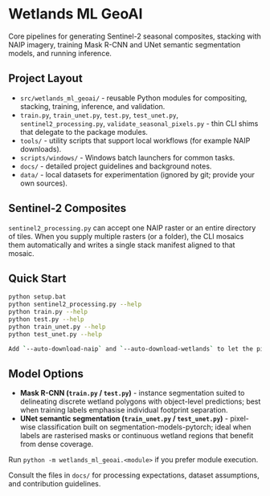 ﻿# Wetlands ML GeoAI

Core pipelines for generating Sentinel-2 seasonal composites, stacking with NAIP imagery, training Mask R-CNN and UNet semantic segmentation models, and running inference.

## Project Layout

- `src/wetlands_ml_geoai/` - reusable Python modules for compositing, stacking, training, inference, and validation.
- `train.py`, `train_unet.py`, `test.py`, `test_unet.py`, `sentinel2_processing.py`, `validate_seasonal_pixels.py` - thin CLI shims that delegate to the package modules.
- `tools/` - utility scripts that support local workflows (for example NAIP downloads).
- `scripts/windows/` - Windows batch launchers for common tasks.
- `docs/` - detailed project guidelines and background notes.
- `data/` - local datasets for experimentation (ignored by git; provide your own sources).

## Sentinel-2 Composites

`sentinel2_processing.py` can accept one NAIP raster or an entire directory of tiles. When you supply multiple rasters (or a folder), the CLI mosaics them automatically and writes a single stack manifest aligned to that mosaic.

## Quick Start

```bash
python setup.bat
python sentinel2_processing.py --help
python train.py --help
python test.py --help
python train_unet.py --help
python test_unet.py --help

Add `--auto-download-naip` and `--auto-download-wetlands` to let the pipeline pull NAIP tiles (year and max tiles configurable) and wetlands delineations automatically when local datasets are not already available.
```

## Model Options

- **Mask R-CNN (`train.py` / `test.py`)** - instance segmentation suited to delineating discrete wetland polygons with object-level predictions; best when training labels emphasise individual footprint separation.
- **UNet semantic segmentation (`train_unet.py` / `test_unet.py`)** - pixel-wise classification built on segmentation-models-pytorch; ideal when labels are rasterised masks or continuous wetland regions that benefit from dense coverage.

Run `python -m wetlands_ml_geoai.<module>` if you prefer module execution.

Consult the files in `docs/` for processing expectations, dataset assumptions, and contribution guidelines.
